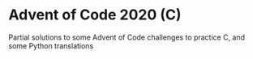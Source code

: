 # Advent of Code 2020 (C)

Partial solutions to some Advent of Code challenges to practice C, and some Python translations
